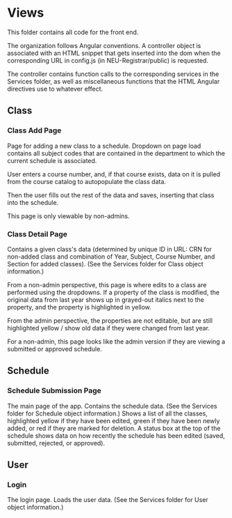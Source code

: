 # Views

This folder contains all code for the front end.

The organization follows Angular conventions. A controller object is associated with an HTML snippet that gets inserted into the dom when the corresponding URL in config.js (in NEU-Registrar/public) is requested.

The controller contains function calls to the corresponding services in the Services folder, as well as miscellaneous functions that the HTML Angular directives use to whatever effect.

## Class

### Class Add Page

Page for adding a new class to a schedule. Dropdown on page load contains all subject codes that are contained in the department to which the current schedule is associated.

User enters a course number, and, if that course exists, data on it is pulled from the course catalog to autopopulate the class data.

Then the user fills out the rest of the data and saves, inserting that class into the schedule.

This page is only viewable by non-admins.

### Class Detail Page

Contains a given class's data (determined by unique ID in URL: CRN for non-added class and combination of Year, Subject, Course Number, and Section for added classes). (See the Services folder for Class object information.)

From a non-admin perspective, this page is where edits to a class are performed using the dropdowns. If a property of the class is modified, the original data from last year shows up in grayed-out italics next to the property, and the property is highlighted in yellow.

From the admin perspective, the properties are not editable, but are still highlighted yellow / show old data if they were changed from last year.

For a non-admin, this page looks like the admin version if they are viewing a submitted or approved schedule.

## Schedule

### Schedule Submission Page

The main page of the app. Contains the schedule data. (See the Services folder for Schedule object information.) Shows a list of all the classes, highlighted yellow if they have been edited, green if they have been newly added, or red if they are marked for deletion. A status box at the top of the schedule shows data on how recently the schedule has been edited (saved, submitted, rejected, or approved).

## User

### Login

The login page. Loads the user data. (See the Services folder for User object information.)
